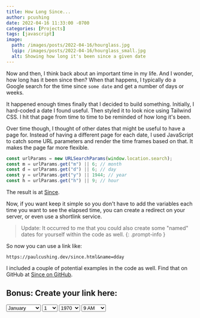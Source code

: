 ```yaml
---
title: How Long Since...
author: pcushing
date: 2022-04-16 11:33:00 -0700
categories: [Projects]
tags: [javascript]
image:
  path: /images/posts/2022-04-16/hourglass.jpg
  lqip: /images/posts/2022-04-16/hourglass_small.jpg
  alt: Showing how long it's been since a given date
---
```


Now and then, I think back about an important time in my life. And I wonder, how long has it been since then? When that happens, I typically do a Google search for the time since `some date` and get a number of days or weeks.

It happened enough times finally that I decided to build something. Initially, I hard-coded a date I found useful. Then styled it to look nice using Tailwind CSS. I hit that page from time to time to be reminded of how long it's been.

Over time though, I thought of other dates that might be useful to have a page for. Instead of having a different page for each date, I used JavaScript to catch some URL parameters and render the time frames based on that. It makes the page far more flexible.

```javascript
const urlParams = new URLSearchParams(window.location.search);
const m = urlParams.get("m") || 6; // month
const d = urlParams.get("d") || 6; // day
const y = urlParams.get("y") || 1944; // year
const h = urlParams.get("h") || 9; // hour
```

The result is at <a href="https://paulcushing.dev/since.html?m=12&d=25&y=2000&h=9" target="_blank">Since</a>.

Now, if you want keep it simple so you don't have to add the variables each time you want to see the elapsed time, you can create a redirect on your server, or even use a shortlink service.

> Update: It occurred to me that you could also create some "named" dates for yourself within the code as well.
> {: .prompt-info }

So now you can use a link like:

`https://paulcushing.dev/since.html&name=dday`

I included a couple of potential examples in the code as well. Find that on GitHub at [Since on GitHub](https://github.com/paulcushing/paulcushing.github.io/blob/main/since.html).

## Bonus: Create your link here:

<select name="since-month" id="since-month" style="float: left; padding-right: 4px; margin-right: 4px;">
  <option value="1" selected>January</option>
  <option value="2">February</option>
  <option value="3">March</option>
  <option value="4">April</option>
  <option value="5">May</option>
  <option value="6">June</option>
  <option value="7">July</option>
  <option value="8">August</option>
  <option value="9">September</option>
  <option value="10">October</option>
  <option value="11">November</option>
  <option value="12">December</option>
</select>

<select name="since-day" id="since-day" style="float: left; padding-right: 4px; margin-right: 4px;">
  <option value="1" selected>1</option>
  <option value="2">2</option>
  <option value="3">3</option>
  <option value="4">4</option>
  <option value="5">5</option>
  <option value="6">6</option>
  <option value="7">7</option>
  <option value="8">8</option>
  <option value="9">9</option>
  <option value="10">10</option>
  <option value="11">11</option>
  <option value="12">12</option>
  <option value="13">13</option>
  <option value="14">14</option>
  <option value="15">15</option>
  <option value="16">16</option>
  <option value="17">17</option>
  <option value="18">18</option>
  <option value="19">19</option>
  <option value="20">20</option>
  <option value="21">21</option>
  <option value="22">22</option>
  <option value="23">23</option>
  <option value="24">24</option>
  <option value="25">25</option>
  <option value="26">26</option>
  <option value="27">27</option>
  <option value="28">28</option>
  <option value="29">29</option>
  <option value="30">30</option>
  <option value="31">31</option>
</select>

<select name="since-year" id="since-year" style="float: left; padding-right: 4px; margin-right: 4px;">
  <option value="1970" selected>1970</option>
  <option value="1971">1971</option>
  <option value="1972">1972</option>
  <option value="1973">1973</option>
  <option value="1974">1974</option>
  <option value="1975">1975</option>
  <option value="1976">1976</option>
  <option value="1977">1977</option>
  <option value="1978">1978</option>
  <option value="1979">1979</option>
  <option value="1980">1980</option>
  <option value="1981">1981</option>
  <option value="1982">1982</option>
  <option value="1983">1983</option>
  <option value="1984">1984</option>
  <option value="1985">1985</option>
  <option value="1986">1986</option>
  <option value="1987">1987</option>
  <option value="1988">1988</option>
  <option value="1989">1989</option>
  <option value="1990">1990</option>
  <option value="1991">1991</option>
  <option value="1992">1992</option>
  <option value="1993">1993</option>
  <option value="1994">1994</option>
  <option value="1995">1995</option>
  <option value="1996">1996</option>
  <option value="1997">1997</option>
  <option value="1998">1998</option>
  <option value="1999">1999</option>
  <option value="2000">2000</option>
  <option value="2001">2001</option>
  <option value="2002">2002</option>
  <option value="2003">2003</option>
  <option value="2004">2004</option>
  <option value="2005">2005</option>
  <option value="2006">2006</option>
  <option value="2007">2007</option>
  <option value="2008">2008</option>
  <option value="2009">2009</option>
  <option value="2010">2010</option>
  <option value="2011">2011</option>
  <option value="2012">2012</option>
  <option value="2013">2013</option>
  <option value="2014">2014</option>
  <option value="2015">2015</option>
  <option value="2016">2016</option>
  <option value="2017">2017</option>
  <option value="2018">2018</option>
  <option value="2019">2019</option>
  <option value="2020">2020</option>
  <option value="2021">2021</option>
  <option value="2022">2022</option>
  <option value="2023">2023</option>
  <option value="2024">2024</option>
</select>

<select name="since-hour" id="since-hour" style="float: left; padding-right: 4px; margin-right: 4px;">
  <option value="0">12 AM</option>
  <option value="1">1 AM</option>
  <option value="2">2 AM</option>
  <option value="3">3 AM</option>
  <option value="4">4 AM</option>
  <option value="5">5 AM</option>
  <option value="6">6 AM</option>
  <option value="7">7 AM</option>
  <option value="8">8 AM</option>
  <option value="9" selected>9 AM</option>
  <option value="10">10 AM</option>
  <option value="11">11 AM</option>
  <option value="12">12 PM</option>
  <option value="13">1 PM</option>
  <option value="14">2 PM</option>
  <option value="15">3 PM</option>
  <option value="16">4 PM</option>
  <option value="17">5 PM</option>
  <option value="18">6 PM</option>
  <option value="19">7 PM</option>
  <option value="20">8 PM</option>
  <option value="21">9 PM</option>
  <option value="22">10 PM</option>
  <option value="23">11 PM</option>
</select>

<br />
<div id="since-link" style="float: clear;"></div>
